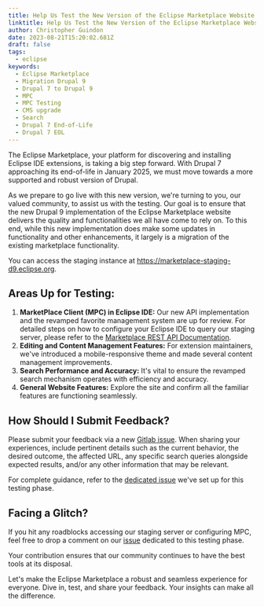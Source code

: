 ```yaml
---
title: Help Us Test the New Version of the Eclipse Marketplace Website
linktitle: Help Us Test the New Version of the Eclipse Marketplace Website
author: Christopher Guindon
date: 2023-08-21T15:20:02.681Z
draft: false
tags:
  - eclipse
keywords:
  - Eclipse Marketplace
  - Migration Drupal 9
  - Drupal 7 to Drupal 9
  - MPC
  - MPC Testing
  - CMS upgrade
  - Search
  - Drupal 7 End-of-Life
  - Drupal 7 EOL
---
```


The Eclipse Marketplace, your platform for discovering and installing Eclipse IDE extensions, is taking a big step forward. With Drupal 7 approaching its end-of-life in January 2025, we must move towards a more supported and robust version of Drupal.

As we prepare to go live with this new version, we're turning to you, our valued community, to assist us with the testing. Our goal is to ensure that the new Drupal 9 implementation of the Eclipse Marketplace website delivers the quality and functionalities we all have come to rely on. To this end, while this new implementation does make some updates in functionality and other enhancements, it largely is a migration of the existing marketplace functionality. 
 

You can access the staging instance at https://marketplace-staging-d9.eclipse.org.




## Areas Up for Testing:





1. **MarketPlace Client (MPC) in Eclipse IDE:** Our new API implementation and the revamped favorite management system are up for review. For detailed steps on how to configure your Eclipse IDE to query our staging server, please refer to the [Marketplace REST API Documentation](https://wiki.eclipse.org/Marketplace/REST#Retrieving_a_listing_of_all_catalogs).
2. **Editing and Content Management Features:** For extension maintainers, we've introduced a mobile-responsive theme and made several content management improvements.
3. **Search Performance and Accuracy:** It's vital to ensure the revamped search mechanism operates with efficiency and accuracy.
4. **General Website Features:** Explore the site and confirm all the familiar features are functioning seamlessly.




## How Should I Submit Feedback?



Please submit your feedback via a new [Gitlab issue](https://gitlab.eclipse.org/eclipsefdn/it/websites/marketplace.eclipse.org/-/issues/new?issue%5Btitle%5D=Staging+feedback:&issuable_template=staging_feedback). When sharing your experiences, include pertinent details such as the current behavior, the desired outcome, the affected URL, any specific search queries alongside expected results, and/or any other information that may be relevant. 



For complete guidance, refer to the [dedicated issue](https://gitlab.eclipse.org/eclipsefdn/it/websites/marketplace.eclipse.org/-/issues/195) we've set up for this testing phase.




## Facing a Glitch?

If you hit any roadblocks accessing our staging server or configuring MPC, feel free to drop a comment on our [issue](https://gitlab.eclipse.org/eclipsefdn/it/websites/marketplace.eclipse.org/-/issues/195) dedicated to this testing phase.



Your contribution ensures that our community continues to have the best tools at its disposal. 



Let's make the Eclipse Marketplace a robust and seamless experience for everyone. Dive in, test, and share your feedback. Your insights can make all the difference.